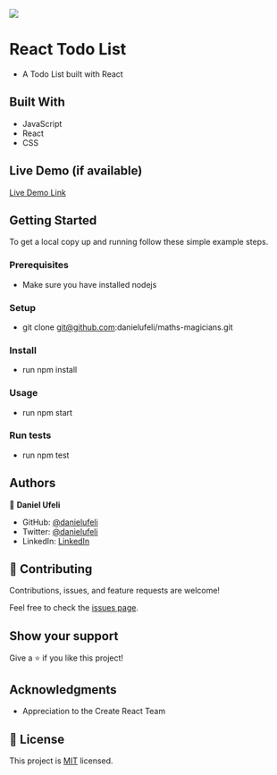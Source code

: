 ![](https://img.shields.io/badge/Microverse-blueviolet)

# React Todo List

- A Todo List built with React


## Built With

- JavaScript
- React
- CSS

## Live Demo (if available)

[Live Demo Link](https://danielufeli.github.io/react-todos/)


## Getting Started

To get a local copy up and running follow these simple example steps.

### Prerequisites
- Make sure you have installed nodejs

### Setup
- git clone git@github.com:danielufeli/maths-magicians.git

### Install
- run npm install
### Usage
- run npm start
### Run tests

- run npm test



## Authors

👤 **Daniel Ufeli**

- GitHub: [@danielufeli](https://github.com/danielufeli)
- Twitter: [@danielufeli](https://twitter.com/danielufeli)
- LinkedIn: [LinkedIn](https://www.linkedin.com/in/danielcode)

## 🤝 Contributing

Contributions, issues, and feature requests are welcome!

Feel free to check the [issues page](../../issues/).

## Show your support

Give a ⭐️ if you like this project!

## Acknowledgments

- Appreciation to the Create React Team

## 📝 License

This project is [MIT](./MIT.md) licensed.
